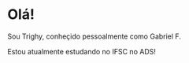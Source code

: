 # Olá!
Sou Trighy, conheçido pessoalmente como Gabriel F.

Estou atualmente estudando no IFSC no ADS!
